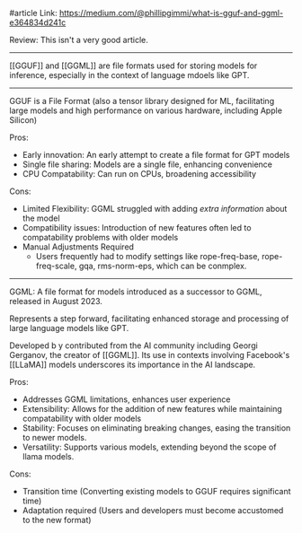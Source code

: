 #article 
Link: https://medium.com/@phillipgimmi/what-is-gguf-and-ggml-e364834d241c

Review: This isn't a very good article.

----

[[GGUF]] and [[GGML]] are file formats used for storing models for inference, especially in the context of language mdoels like GPT.

-----

GGUF is a File Format (also a tensor library designed for ML, facilitating large models and high performance on various hardware, including Apple Silicon)

Pros:
- Early innovation: An early attempt to create a file format for GPT models
- Single file sharing: Models are a single file, enhancing convenience
- CPU Compatability: Can run on CPUs, broadening accessibility

Cons:
- Limited Flexibility: GGML struggled with adding *extra information* about the model
- Compatibility issues: Introduction of new features often led to compatability problems with older models
- Manual Adjustments Required
	- Users frequently had to modify settings like rope-freq-base, rope-freq-scale, gqa, rms-norm-eps, which can be conmplex.

---

GGML: A file format for models introduced as a successor to GGML, released in August 2023.

Represents a step forward, facilitating enhanced storage and processing of large language models like GPT.

Developed b y contributed from the AI community including Georgi Gerganov, the creator of [[GGML]].
Its use in contexts involving Facebook's [[LLaMA]] models underscores its importance in the AI landscape.


Pros:
- Addresses GGML limitations, enhances user experience
- Extensibility: Allows for the addition of new features while maintaining compatability with older models
- Stability: Focuses on eliminating breaking changes, easing the transition to newer models.
- Versatility: Supports various models, extending beyond the scope of llama models.

Cons:
- Transition time (Converting existing models to GGUF requires significant time)
- Adaptation required (Users and developers must become accustomed to the new format)


